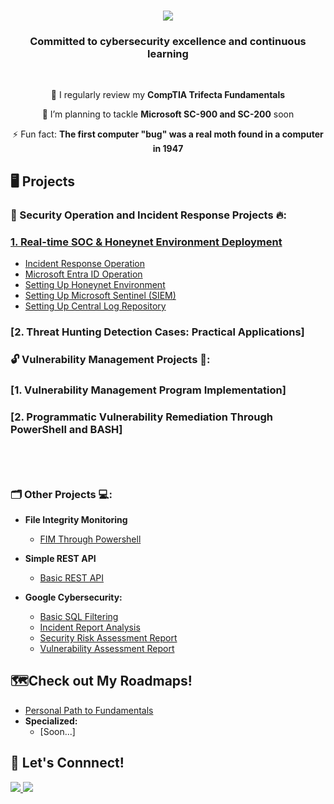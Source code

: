 <h1 align="center">
    <img src="https://readme-typing-svg.herokuapp.com/?font=Righteous&size=35&center=true&vCenter=true&width=500&height=70&duration=4000&lines=Howdy!+👋;+I'm+Joshua+Balondo!;" />
</h1>

<h3 align="center"> Committed to cybersecurity excellence and continuous learning </h3><br>

<div align="center">
 
 🔭 I regularly review my **CompTIA Trifecta Fundamentals**
 
 🌱 I’m planning to tackle **Microsoft SC-900 and SC-200** soon

⚡ Fun fact: **The first computer "bug" was a real moth found in a computer in 1947**

 </div>

## 🖥️ Projects

### 🚨 Security Operation and Incident Response Projects 🔥:
### [1. Real-time SOC & Honeynet Environment Deployment](https://github.com/Joshua01X/CLOUD-SOC)
  - [Incident Response Operation](https://github.com/Joshua01X/Incident-Response-Operation)
  - [Microsoft Entra ID Operation](https://github.com/Joshua01X/Users-And-Groups-Management)
  - [Setting Up Honeynet Environment](https://github.com/Joshua01X/Honeynet-Configuration)
  - [Setting Up Microsoft Sentinel (SIEM)](https://github.com/Joshua01X/SIEM-Configuration)
  - [Setting Up Central Log Repository](https://github.com/Joshua01X/LAW-Configuration)
### [2. Threat Hunting Detection Cases: Practical Applications]


### 🔓 Vulnerability Management Projects 🔏: 
### [1. Vulnerability Management Program Implementation]
### [2. Programmatic Vulnerability Remediation Through PowerShell and BASH] <br><br><br><br>

### 🗂️ Other Projects 💻:
- <b>File Integrity Monitoring</b>
  - [FIM Through Powershell](https://github.com/Joshua01X/FIM-Through-Powershell)
 
- <b>Simple REST API</b>
  - [Basic REST API](https://github.com/Joshua01X/Basic-REST-API)

- <b>Google Cybersecurity: </b>
  - [Basic SQL Filtering](https://github.com/Joshua01X/Basic-SQL-Filtering)
  - [Incident Report Analysis](https://github.com/Joshua01X/Incident-Report-Analysis)
  - [Security Risk Assessment Report](https://github.com/Joshua01X/Risk-Assessment-Report)
  - [Vulnerability Assessment Report](https://github.com/Joshua01X/Vulnerability-Assessment)

## 🗺️Check out My Roadmaps!
  - [Personal Path to Fundamentals](https://github.com/Joshua01X/Personal-Roadmap)
  - <b>Specialized:</b>
    - [Soon...]

## 🔗 Let's Connnect!

<div> 
  <a href="mailto:joshuabalondo1@gmail.com">
    <img src="https://img.shields.io/badge/Gmail-333333?style=for-the-badge&logo=gmail&logoColor=red" />
  </a>
  <a href="https://linkedin.com/in/joshuabalondo1" target="_blank">
    <img src="https://img.shields.io/badge/LinkedIn-0077B5?style=for-the-badge&logo=linkedin&logoColor=white" target="_blank" />
  </a>
</div>
